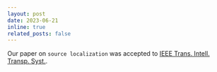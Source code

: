```yaml
---
layout: post
date: 2023-06-21
inline: true
related_posts: false
---
```


Our paper on `source localization` was accepted to [IEEE Trans. Intell. Transp. Syst.](https://ieee-itss.org/pub/t-its/).

